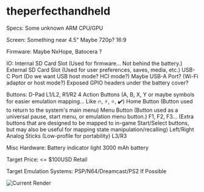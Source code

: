 # theperfecthandheld

Specs:
	Some unknown ARM CPU/GPU

Screen:
	Something near 4.5"
	Maybe 720p?
	16:9

Firmware:
	Maybe NxHope, Batocera ?

IO:
	Internal SD Card Slot (Used for firmware... Not behind the battery.)
	External SD Card Slot (Used for user preferences, saves, media, etc.)
	USB-C Port (Do we want USB host mode? HCI mode?)
	Maybe USB-A Port? (Wi-Fi adaptor or host mode?)
	Exposed GPIO headers under the battery cover?

Buttons:
	D-Pad
	L1/L2, R1/R2
	4 Action Buttons (A, B, X, Y or maybe symbols for easier emulation mapping... Like 🔥, ⚡, ⭐, ✔️)
	Home Button (Button used to return to the system's main menu)
	Menu Button (Button used as a universal pause, start menu, or emulation menu button.)
	F1, F2, F3... (Extra buttons that are designed to be mapped to in-game Start/Select buttons, but may also be useful for mapping state manipulation/recalling)
	Left/Right Analog Sticks (Low-profile for portability)
	L3/R3

Misc Hardware:
	Battery indicator light
	3000 mAh battery

Target Price:
	<= $100USD Retail

Target Emulation Systems:
	PSP/N64/Dreamcast/PS2 If Possible

![Current Render]("/Mock-Ups/Current.png")